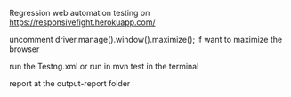 Regression web automation testing on https://responsivefight.herokuapp.com/

uncomment driver.manage().window().maximize(); if want to maximize the browser

run the Testng.xml or run in mvn test in the terminal 

report at the output-report folder

